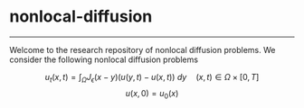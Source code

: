 # nonlocal-diffusion
---
Welcome to the research repository of nonlocal diffusion problems. We consider the following nonlocal diffusion problems

$$ u_t(x,t) = \int_\Omega J_\epsilon(x-y)\left(u(y,t) - u(x,t)\right)\: dy  \quad (x,t) \in \Omega \times [0, T] $$
$$ u(x,0) = u_0(x) $$
